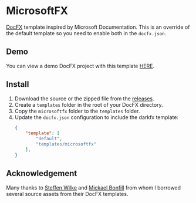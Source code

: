 # MicrosoftFX
[DocFX](https://dotnet.github.io/docfx/) template inspired by Microsoft Documentation.
This is an override of the default template so you need to enable both in the `docfx.json`.

## Demo
You can view a demo DocFX project with this template [HERE](https://andrewmjordan.github.io/MicrosoftFX/).

## Install
1. Download the source or the zipped file from the [releases](https://github.com/andrewmjordan/MicrosoftFX/releases).
2. Create a `templates` folder in the root of your DocFX directory.
3. Copy the `microsoftfx` folder to the `templates` folder.
4. Update the `docfx.json` configuration to include the darkfx template:
    ```json
    {
        "template": [
            "default",
            "templates/microsoftfx"
        ],
    }
    ```
    
## Acknowledgement
Many thanks to [Steffen Wilke](https://github.com/steffen-wilke) and [Mickael Bonfill](https://github.com/jbltx) from whom I borrowed several source assets from their DocFX templates.
